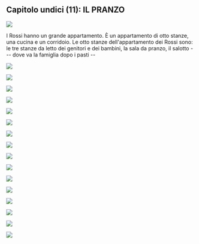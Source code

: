 ## Capitolo undici (11): IL PRANZO

![](../images/11.1.png)

I Rossi hanno un grande appartamento. È un appartamento di otto stanze, una cucina e un corridoio. Le otto stanze dell'appartamento dei Rossi sono: le tre stanze da letto dei genitori e dei bambini, la sala da pranzo, il salotto --- dove va la famiglia dopo i pasti --





<!---
Footnotes
-->


![](../images/11sub1.png)

![](../images/11sub2.png)

![](../images/11sub3.png)

![](../images/11sub4.png)

![](../images/11sub5.png)

![](../images/11sub6.png)

![](../images/11sub7.png)

![](../images/11sub8.png)

![](../images/11sub9.png)

![](../images/11sub10.png)

![](../images/11sub11.png)

![](../images/11sub12.png)

![](../images/11sub13.png)

![](../images/11sub14.png)

![](../images/11sub15.png)

![](../images/11sub16.png)

<p style="page-break-after: always;"> </p>
<!--stackedit_data:
eyJoaXN0b3J5IjpbLTQ0NzM4NTE5NywtMTY5Mzc4MjQyNiwxMj
YwMzc1MjIzXX0=
-->
